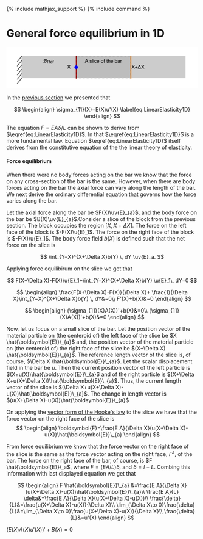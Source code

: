 {% include mathjax_support %}
{% include command %}

# General force equilibrium in 1D

![](2021-09-21-16-29-16.png)




In the [previous section](./BodyForce1.md) we presented that 

$$
\begin{align}
\sigma_{11}(X)=E(X)u'(X)
\label{eq:LinearElasticity1D}
\end{align}
$$


The equation $F =E A \delta/L$ can be shown to derive from $\eqref{eq:LinearElasticity1D}$. In that $\eqref{eq:LinearElasticity1D}$ is a more fundamental law. Equation $\eqref{eq:LinearElasticity1D}$ itself derives from the constitutive equation of the the   linear theory of elasticity. 





#### Force equilibrium

When there were no body forces acting on the bar we know that the force on any cross-section of the bar is the same. However, when there are body forces acting on the bar the axial force can vary along the length of the bar.  We next derive the ordinary differential equation that governs how the force varies along the bar. 

Let the axial force along the bar be $F(X)\uv{E}_{a}$, and the body force on the bar be $B(X)\uv{E}_{a}$.Consider a slice of the block from the previous section. The block occupies the region $[X, X+\Delta X]$.
The force on the left face of the block is $-F(X)\u{E}_1$. The force on the right face of the block is $-F(X)\u{E}_1$. The  body force field $b(X)$ is defined such that the net force on the slice is 

$$
\int_{Y=X}^{X+\Delta X}b(Y) \, dY \uv{E}_a. 
$$

Applying force equilibirum on the slice we get that



$$
F(X+\Delta X)-F(X)\u{E}_1+\int_{Y=X}^{X+\Delta X}b(Y) \u{E}_1\, dY=0
$$

$$
\begin{align}
\frac{F(X+\Delta X)-F(X)}{\Delta X}+
\frac{1}{\Delta X}\int_{Y=X}^{X+\Delta X}b(Y) \, dY&=0\\
F'(X)+b(X)&=0
\end{align}
$$

$$
\begin{align}
(\sigma_{11}(X)A(X))'+b(X)&=0\\
(\sigma_{11}(X)A(X))'+b(X)&=0
\end{align}
$$



Now, let us focus on a small slice of the bar. Let the position vector of the material particle on (the centeroid of) the left face of the slice be $X \hat{\boldsymbol{E}}\_{a}$ and, the position vector of the material particle on (the centeroid of) the right face of the slice be  $(X+\Delta X) \hat{\boldsymbol{E}}\_{a}$. The reference length vector of the slice is, of course, $\Delta X \hat{\boldsymbol{E}}\_{a}$. Let the scalar displacement field in the bar be   $u$. Then the current position vector of the left particle is $(X+u(X))\hat{\boldsymbol{E}}\_{a}$ and of the right particle is $(X+\Delta X+u(X+\Delta X))\hat{\boldsymbol{E}}\_{a}$. Thus, the current length vector of the slice is $(\Delta X+u(X+\Delta X)-u(X))\hat{\boldsymbol{E}}\_{a}$. The change in length vector is $(u(X+\Delta X)-u(X))\hat{\boldsymbol{E}}\_{a}$

On applying the [vector form of the Hooke's law](VectorFormHookesLaw.md) to the slice we have that the force vector on the right face of the slice is
$$
\begin{align}
\boldsymbol{F}=\frac{E A}{\Delta X}(u(X+\Delta X)-u(X))\hat{\boldsymbol{E}}\_{a}
\end{align}
$$ 

From force equilibrium we know that the force vector on the right face of the slice is the same as the force vector acting on the right face, $\Gamma^{\mathscr{h}}$, of the bar. The force on the right face of the bar, of course, is $F \hat{\boldsymbol{E}}\_a$, where $F= (E A/L) \delta$, and $\delta = l-L$. Combing this information with last displayed equation we get that

$$
\begin{align}
F \hat{\boldsymbol{E}}\_{a} &=\frac{E A}{\Delta X}(u(X+\Delta X)-u(X))\hat{\boldsymbol{E}}\_{a}\\
\frac{E A}{L} \delta&=\frac{E A}{\Delta X}(u(X+\Delta X)-u(X))\\
 \frac{\delta}{L}&=\frac{u(X+\Delta X)-u(X)}{\Delta X}\\
 \lim_{\Delta X\to 0}\frac{\delta}{L}&=\lim_{\Delta X\to 0}\frac{u(X+\Delta X)-u(X)}{\Delta X}\\
 \frac{\delta}{L}&=u'(X)
\end{align}
$$


$(E(X)A(X)u'(X))'+B(X)=0$